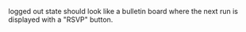 logged out state should look like a bulletin board where the next run is displayed with a "RSVP" button.
